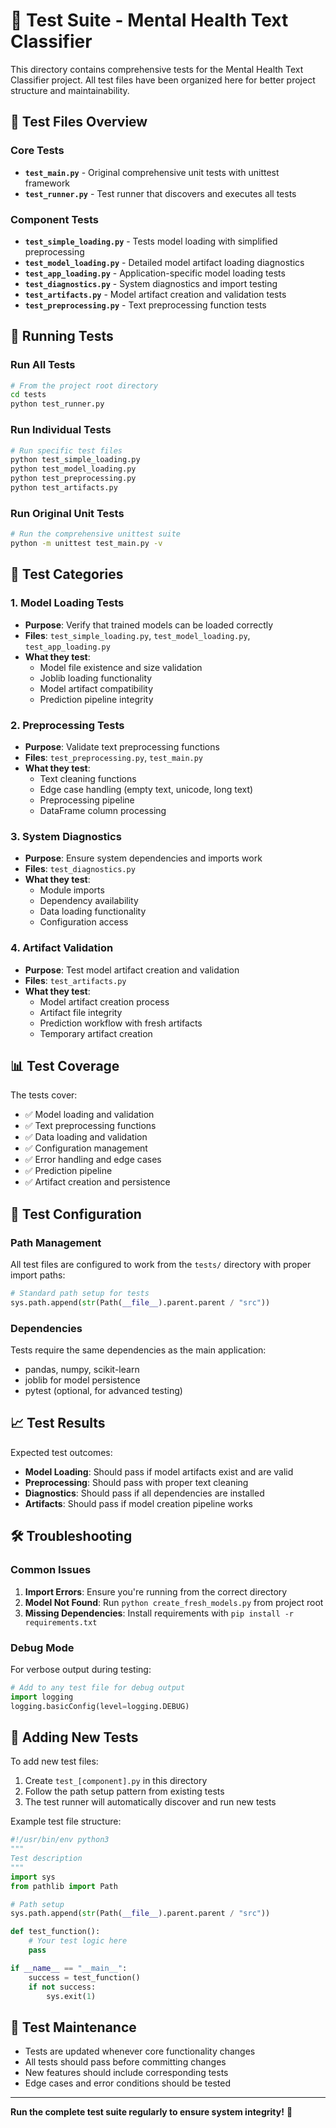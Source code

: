 # 🧪 Test Suite - Mental Health Text Classifier

This directory contains comprehensive tests for the Mental Health Text Classifier project. All test files have been organized here for better project structure and maintainability.

## 📁 Test Files Overview

### Core Tests
- **`test_main.py`** - Original comprehensive unit tests with unittest framework
- **`test_runner.py`** - Test runner that discovers and executes all tests

### Component Tests  
- **`test_simple_loading.py`** - Tests model loading with simplified preprocessing
- **`test_model_loading.py`** - Detailed model artifact loading diagnostics
- **`test_app_loading.py`** - Application-specific model loading tests
- **`test_diagnostics.py`** - System diagnostics and import testing
- **`test_artifacts.py`** - Model artifact creation and validation tests
- **`test_preprocessing.py`** - Text preprocessing function tests

## 🚀 Running Tests

### Run All Tests
```bash
# From the project root directory
cd tests
python test_runner.py
```

### Run Individual Tests
```bash
# Run specific test files
python test_simple_loading.py
python test_model_loading.py
python test_preprocessing.py
python test_artifacts.py
```

### Run Original Unit Tests
```bash
# Run the comprehensive unittest suite
python -m unittest test_main.py -v
```

## 🧪 Test Categories

### 1. Model Loading Tests
- **Purpose**: Verify that trained models can be loaded correctly
- **Files**: `test_simple_loading.py`, `test_model_loading.py`, `test_app_loading.py`
- **What they test**:
  - Model file existence and size validation
  - Joblib loading functionality
  - Model artifact compatibility
  - Prediction pipeline integrity

### 2. Preprocessing Tests  
- **Purpose**: Validate text preprocessing functions
- **Files**: `test_preprocessing.py`, `test_main.py`
- **What they test**:
  - Text cleaning functions
  - Edge case handling (empty text, unicode, long text)
  - Preprocessing pipeline
  - DataFrame column processing

### 3. System Diagnostics
- **Purpose**: Ensure system dependencies and imports work
- **Files**: `test_diagnostics.py`
- **What they test**:
  - Module imports
  - Dependency availability
  - Data loading functionality
  - Configuration access

### 4. Artifact Validation
- **Purpose**: Test model artifact creation and validation
- **Files**: `test_artifacts.py`
- **What they test**:
  - Model artifact creation process
  - Artifact file integrity
  - Prediction workflow with fresh artifacts
  - Temporary artifact creation

## 📊 Test Coverage

The tests cover:
- ✅ Model loading and validation
- ✅ Text preprocessing functions
- ✅ Data loading and validation
- ✅ Configuration management
- ✅ Error handling and edge cases
- ✅ Prediction pipeline
- ✅ Artifact creation and persistence

## 🔧 Test Configuration

### Path Management
All test files are configured to work from the `tests/` directory with proper import paths:
```python
# Standard path setup for tests
sys.path.append(str(Path(__file__).parent.parent / "src"))
```

### Dependencies
Tests require the same dependencies as the main application:
- pandas, numpy, scikit-learn
- joblib for model persistence
- pytest (optional, for advanced testing)

## 📈 Test Results

Expected test outcomes:
- **Model Loading**: Should pass if model artifacts exist and are valid
- **Preprocessing**: Should pass with proper text cleaning
- **Diagnostics**: Should pass if all dependencies are installed
- **Artifacts**: Should pass if model creation pipeline works

## 🛠️ Troubleshooting

### Common Issues
1. **Import Errors**: Ensure you're running from the correct directory
2. **Model Not Found**: Run `python create_fresh_models.py` from project root
3. **Missing Dependencies**: Install requirements with `pip install -r requirements.txt`

### Debug Mode
For verbose output during testing:
```python
# Add to any test file for debug output
import logging
logging.basicConfig(level=logging.DEBUG)
```

## 🎯 Adding New Tests

To add new test files:
1. Create `test_[component].py` in this directory
2. Follow the path setup pattern from existing tests
3. The test runner will automatically discover and run new tests

Example test file structure:
```python
#!/usr/bin/env python3
"""
Test description
"""
import sys
from pathlib import Path

# Path setup
sys.path.append(str(Path(__file__).parent.parent / "src"))

def test_function():
    # Your test logic here
    pass

if __name__ == "__main__":
    success = test_function()
    if not success:
        sys.exit(1)
```

## 📝 Test Maintenance

- Tests are updated whenever core functionality changes
- All tests should pass before committing changes
- New features should include corresponding tests
- Edge cases and error conditions should be tested

---

**Run the complete test suite regularly to ensure system integrity!** 🚀
